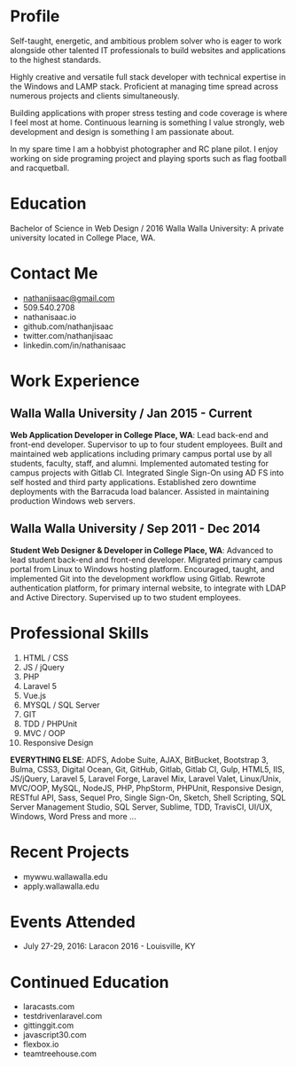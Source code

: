 
# Profile

Self-taught, energetic, and ambitious problem solver who is eager to work alongside other talented IT professionals to build websites and applications to the highest standards. 

Highly creative and versatile full stack developer with technical expertise in the Windows and LAMP stack. Proficient at managing time spread across numerous projects and clients simultaneously. 

Building applications with proper stress testing and code coverage is where I feel most at home. Continuous learning is something I value strongly, web development and design is something I am passionate about. 

In my spare time I am a hobbyist photographer and RC plane pilot. I enjoy working on side programing project and playing sports such as flag football and racquetball. 

# Education

Bachelor of Science in Web Design / 2016
Walla Walla University: A private university located in College Place, WA.

# Contact Me

- nathanjisaac@gmail.com
- 509.540.2708
- nathanisaac.io
- github.com/nathanjisaac
- twitter.com/nathanjisaac
- linkedin.com/in/nathanisaac

# Work Experience 

## Walla Walla University / Jan 2015 - Current

**Web Application Developer in College Place, WA**: Lead back-end and front-end developer. Supervisor to up to four student employees. Built and maintained web applications including primary campus portal use by all students, faculty, staff, and alumni. Implemented automated testing for campus projects with Gitlab CI. Integrated Single Sign-On using AD FS into self hosted and third party applications. Established zero downtime deployments with the Barracuda load balancer. Assisted in maintaining production Windows web servers. 

## Walla Walla University / Sep 2011 - Dec 2014

**Student Web Designer & Developer in College Place, WA**: Advanced to lead student back-end and front-end developer. Migrated primary campus portal from Linux to Windows hosting platform. Encouraged, taught, and implemented Git into the development workflow using Gitlab. Rewrote authentication platform, for primary internal website, to integrate with LDAP and Active Directory. Supervised up to two student employees.

# Professional Skills

1. HTML / CSS
2. JS / jQuery
3. PHP
4. Laravel 5
5. Vue.js
6. MYSQL / SQL Server
7. GIT
8. TDD / PHPUnit
9. MVC / OOP
10. Responsive Design

**EVERYTHING ELSE**: ADFS, Adobe Suite, AJAX, BitBucket, Bootstrap 3, Bulma, CSS3, Digital Ocean, Git, GitHub, Gitlab, Gitlab CI, Gulp, HTML5, IIS, JS/jQuery, Laravel 5, Laravel Forge, Laravel Mix, Laravel Valet, Linux/Unix, MVC/OOP, MySQL, NodeJS, PHP, PhpStorm, PHPUnit, Responsive Design, RESTful API, Sass, Sequel Pro, Single Sign-On, Sketch, Shell Scripting, SQL Server Management Studio, SQL Server, Sublime, TDD, TravisCI, UI/UX, Windows, Word Press and more ...

# Recent Projects

- mywwu.wallawalla.edu
- apply.wallawalla.edu

# Events Attended

- July 27-29, 2016: Laracon 2016 - Louisville, KY

# Continued Education

- laracasts.com
- testdrivenlaravel.com
- gittinggit.com
- javascript30.com
- flexbox.io
- teamtreehouse.com
